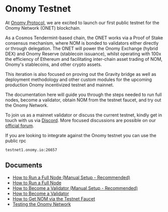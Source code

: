 # Onomy Testnet

At [Onomy Protocol](https://onomy.io/), we are excited to launch our first public testnet for the Onomy Network (ONET) blockchain. 

As a Cosmos Tendermint-based chain, the ONET works via a Proof of Stake consensus mechanism, where NOM is bonded to validators either directly or through delegation. The ONET will power the Onomy Exchange (hybrid DEX) and Onomy Reserve (stablecoin issuance), whilst operating with 100x the efficiency of Ethereum and facilitating inter-chain asset trading of NOM, Onomy's stablecoins, and other crypto assets.

This iteration is also focused on proving out the Gravity bridge as well as deployment methodology and other custom modules for the upcoming production Onomy incentivized testnet and mainnet.

The documentation here will guide you through the steps needed to run full nodes, become a validator, obtain NOM from the testnet faucet, and try out the Onomy Network. 

To join us as a mainnet validator or discuss the current testnet, kindly get in touch with us via [Discord](https://discord.gg/ge7Rt9hdpa). More focused discussions are possible on our [official forum](https://forum.onomy.io/). 

If you are looking to integrate against the Onomy testnet you can use the public rpc

```
testnet1.onomy.io:26657
```

## Documents

- [How to Run a Full Node (Manual Setup - Recommended)](onomy-testnet-docs/setting-up-a-fullnode-manual.md)
- [How to Run a Full Node](onomy-testnet-docs/setting-up-a-fullnode.md)
- [How to Become a Validator (Manual Setup - Recommended)](onomy-testnet-docs/setting-up-a-validator-manual.md)
- [How to Become a Validator](onomy-testnet-docs/setting-up-a-validator.md)
- [How to Get NOM via the Testnet Faucet](onomy-testnet-docs/faucet.md)
- [Testing the Onomy Network](onomy-testnet-docs/testing-gravity.md)
